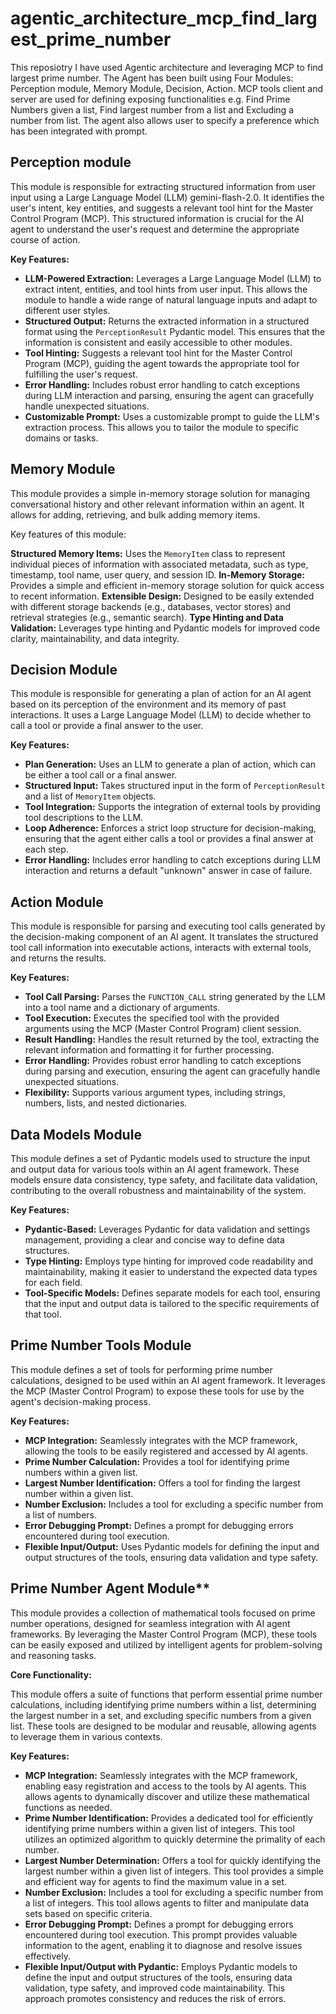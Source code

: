 # agentic_architecture_mcp_find_largest_prime_number
This reposiotry I have used Agentic architecture and leveraging MCP to find largest prime number. The Agent has been built using Four Modules: Perception module, Memory Module, Decision, Action. MCP tools client and server are used for defining exposing functionalities e.g. Find Prime Numbers given a list, Find largest number from a list and Excluding a number from list. The agent also allows user to specify a preference which has been integrated with prompt.

## Perception module

This module is responsible for extracting structured information from user input using a Large Language Model (LLM) gemini-flash-2.0. It identifies the user's intent, key entities, and suggests a relevant tool hint for the Master Control Program (MCP). This structured information is crucial for the AI agent to understand the user's request and determine the appropriate course of action.

**Key Features:**

*   **LLM-Powered Extraction:** Leverages a Large Language Model (LLM) to extract intent, entities, and tool hints from user input. This allows the module to handle a wide range of natural language inputs and adapt to different user styles.
*   **Structured Output:** Returns the extracted information in a structured format using the `PerceptionResult` Pydantic model. This ensures that the information is consistent and easily accessible to other modules.
*   **Tool Hinting:** Suggests a relevant tool hint for the Master Control Program (MCP), guiding the agent towards the appropriate tool for fulfilling the user's request.
*   **Error Handling:** Includes robust error handling to catch exceptions during LLM interaction and parsing, ensuring the agent can gracefully handle unexpected situations.
*   **Customizable Prompt:** Uses a customizable prompt to guide the LLM's extraction process. This allows you to tailor the module to specific domains or tasks.


## Memory Module
This module provides a simple in-memory storage solution for managing conversational history and other relevant information within an agent. It allows for adding, retrieving, and bulk adding memory items.

Key features of this module:

 **Structured Memory Items:** Uses the `MemoryItem` class to represent individual pieces of information with associated metadata, such as type, timestamp, tool name, user query, and session ID.
**In-Memory Storage:** Provides a simple and efficient in-memory storage solution for quick access to recent information.
 **Extensible Design:** Designed to be easily extended with different storage backends (e.g., databases, vector stores) and retrieval strategies (e.g., semantic search).
**Type Hinting and Data Validation:** Leverages type hinting and Pydantic models for improved code clarity, maintainability, and data integrity.

## Decision Module

This module is responsible for generating a plan of action for an AI agent based on its perception of the environment and its memory of past interactions. It uses a Large Language Model (LLM) to decide whether to call a tool or provide a final answer to the user.

**Key Features:**

*   **Plan Generation:** Uses an LLM to generate a plan of action, which can be either a tool call or a final answer.
*   **Structured Input:** Takes structured input in the form of `PerceptionResult` and a list of `MemoryItem` objects.
*   **Tool Integration:** Supports the integration of external tools by providing tool descriptions to the LLM.
*   **Loop Adherence:** Enforces a strict loop structure for decision-making, ensuring that the agent either calls a tool or provides a final answer at each step.
*   **Error Handling:** Includes error handling to catch exceptions during LLM interaction and returns a default "unknown" answer in case of failure.

## Action Module

This module is responsible for parsing and executing tool calls generated by the decision-making component of an AI agent. It translates the structured tool call information into executable actions, interacts with external tools, and returns the results.

**Key Features:**

*   **Tool Call Parsing:** Parses the `FUNCTION_CALL` string generated by the LLM into a tool name and a dictionary of arguments.
*   **Tool Execution:** Executes the specified tool with the provided arguments using the MCP (Master Control Program) client session.
*   **Result Handling:** Handles the result returned by the tool, extracting the relevant information and formatting it for further processing.
*   **Error Handling:** Provides robust error handling to catch exceptions during parsing and execution, ensuring the agent can gracefully handle unexpected situations.
*   **Flexibility:** Supports various argument types, including strings, numbers, lists, and nested dictionaries.

  ## Data Models Module

This module defines a set of Pydantic models used to structure the input and output data for various tools within an AI agent framework. These models ensure data consistency, type safety, and facilitate data validation, contributing to the overall robustness and maintainability of the system.

**Key Features:**

*   **Pydantic-Based:** Leverages Pydantic for data validation and settings management, providing a clear and concise way to define data structures.
*   **Type Hinting:** Employs type hinting for improved code readability and maintainability, making it easier to understand the expected data types for each field.
*   **Tool-Specific Models:** Defines separate models for each tool, ensuring that the input and output data is tailored to the specific requirements of that tool.

  ## Prime Number Tools Module

This module defines a set of tools for performing prime number calculations, designed to be used within an AI agent framework. It leverages the MCP (Master Control Program) to expose these tools for use by the agent's decision-making process.

**Key Features:**

*   **MCP Integration:** Seamlessly integrates with the MCP framework, allowing the tools to be easily registered and accessed by AI agents.
*   **Prime Number Calculation:** Provides a tool for identifying prime numbers within a given list.
*   **Largest Number Identification:** Offers a tool for finding the largest number within a given list.
*   **Number Exclusion:** Includes a tool for excluding a specific number from a list of numbers.
*   **Error Debugging Prompt:** Defines a prompt for debugging errors encountered during tool execution.
*   **Flexible Input/Output:** Uses Pydantic models for defining the input and output structures of the tools, ensuring data validation and type safety.

  ## Prime Number Agent Module**
This module provides a collection of mathematical tools focused on prime number operations, designed for seamless integration with AI agent frameworks. By leveraging the Master Control Program (MCP), these tools can be easily exposed and utilized by intelligent agents for problem-solving and reasoning tasks.

**Core Functionality:**

This module offers a suite of functions that perform essential prime number calculations, including identifying prime numbers within a list, determining the largest number in a set, and excluding specific numbers from a given list. These tools are designed to be modular and reusable, allowing agents to leverage them in various contexts.

**Key Features:**

*   **MCP Integration:** Seamlessly integrates with the MCP framework, enabling easy registration and access to the tools by AI agents. This allows agents to dynamically discover and utilize these mathematical functions as needed.
*   **Prime Number Identification:** Provides a dedicated tool for efficiently identifying prime numbers within a given list of integers. This tool utilizes an optimized algorithm to quickly determine the primality of each number.
*   **Largest Number Determination:** Offers a tool for quickly identifying the largest number within a given list of integers. This tool provides a simple and efficient way for agents to find the maximum value in a set.
*   **Number Exclusion:** Includes a tool for excluding a specific number from a list of integers. This tool allows agents to filter and manipulate data sets based on specific criteria.
*   **Error Debugging Prompt:** Defines a prompt for debugging errors encountered during tool execution. This prompt provides valuable information to the agent, enabling it to diagnose and resolve issues effectively.
*   **Flexible Input/Output with Pydantic:** Employs Pydantic models to define the input and output structures of the tools, ensuring data validation, type safety, and improved code maintainability. This approach promotes consistency and reduces the risk of errors.

